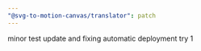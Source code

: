 ```yaml
---
"@svg-to-motion-canvas/translator": patch
---
```


minor test update and fixing automatic deployment try 1
